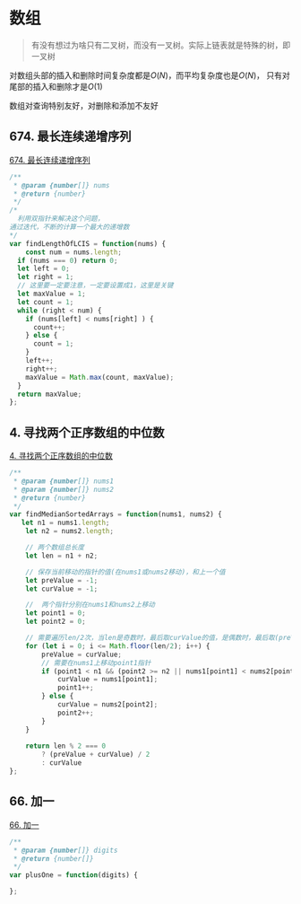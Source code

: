 # 数组

>有没有想过为啥只有二叉树，而没有一叉树。实际上链表就是特殊的树，即一叉树

对数组头部的插入和删除时间复杂度都是$O(N)$，而平均复杂度也是$O(N)$，
只有对尾部的插入和删除才是$O(1)$

数组对查询特别友好，对删除和添加不友好


## 674. 最长连续递增序列

[674. 最长连续递增序列](https://leetcode-cn.com/problems/longest-continuous-increasing-subsequence/)


```js
/**
 * @param {number[]} nums
 * @return {number}
 */
/* 
  利用双指针来解决这个问题，
通过迭代，不断的计算一个最大的递增数
*/
var findLengthOfLCIS = function(nums) {
	const num = nums.length;
  if (nums === 0) return 0;
  let left = 0;
  let right = 1;
  // 这里要一定要注意，一定要设置成1，这里是关键
  let maxValue = 1;
  let count = 1;
  while (right < num) {
    if (nums[left] < nums[right] ) {
      count++;
    } else {
      count = 1;
    }
    left++;
    right++;
    maxValue = Math.max(count, maxValue);
  }
  return maxValue;
};
```


## 4. 寻找两个正序数组的中位数


[4. 寻找两个正序数组的中位数](https://leetcode-cn.com/problems/median-of-two-sorted-arrays/)

```js
/**
 * @param {number[]} nums1
 * @param {number[]} nums2
 * @return {number}
 */
var findMedianSortedArrays = function(nums1, nums2) {
   let n1 = nums1.length;
    let n2 = nums2.length;

    // 两个数组总长度
    let len = n1 + n2;

    // 保存当前移动的指针的值(在nums1或nums2移动)，和上一个值
    let preValue = -1;
    let curValue = -1;

    //  两个指针分别在nums1和nums2上移动
    let point1 = 0;
    let point2 = 0;

    // 需要遍历len/2次，当len是奇数时，最后取curValue的值，是偶数时，最后取(preValue + curValue)/2的值
    for (let i = 0; i <= Math.floor(len/2); i++) {
        preValue = curValue;
        // 需要在nums1上移动point1指针
        if (point1 < n1 && (point2 >= n2 || nums1[point1] < nums2[point2])) {
            curValue = nums1[point1];
            point1++;
        } else {
            curValue = nums2[point2];
            point2++;
        }
    }
    
    return len % 2 === 0 
        ? (preValue + curValue) / 2
        : curValue
};
```

## 66. 加一

[66. 加一](https://leetcode.cn/problems/plus-one/)

```js
/**
 * @param {number[]} digits
 * @return {number[]}
 */
var plusOne = function(digits) {

};
```